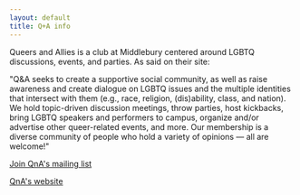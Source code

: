 ```yaml
---
layout: default
title: Q+A info
---
```

Queers and Allies is a club at Middlebury centered around LGBTQ discussions, events, and parties. As said on their site:

"Q&A seeks to create a supportive social community, as well as raise awareness and create dialogue on LGBTQ issues and the multiple identities that intersect with them (e.g., race, religion, (dis)ability, class, and nation).
We hold topic-driven discussion meetings, throw parties, host kickbacks, bring LGBTQ speakers and performers to campus, organize and/or advertise other queer-related events, and more.
Our membership is a diverse community of people who hold a variety of opinions — all are welcome!"


[Join QnA's mailing list](https://docs.google.com/forms/d/e/1FAIpQLSe_rKqq_5zx5TW4i_E9rKgg-7ke3H2qvmeBsLORq0bXMzq_Bg/viewform)

[QnA's website](https://sites.middlebury.edu/queersandallies/)
